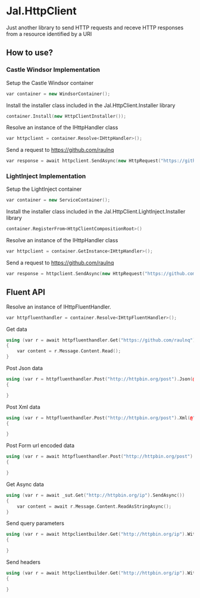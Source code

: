 # Jal.HttpClient
Just another library to send HTTP requests and receve HTTP responses from a resource identified by a URI

## How to use?

### Castle Windsor Implementation

Setup the Castle Windsor container
```c++
var container = new WindsorContainer();
```	
Install the installer class included in the Jal.HttpClient.Installer library
```c++
container.Install(new HttpClientInstaller());
```			
Resolve an instance of the IHttpHandler class
```c++
var httpclient = container.Resolve<IHttpHandler>();
```
Send a request to https://github.com/raulnq
```c++
var response = await httpclient.SendAsync(new HttpRequest("https://github.com/raulnq", HttpMethod.Get));
```
### LightInject Implementation

Setup the LightInject container
```c++
var container = new ServiceContainer();
```
Install the installer class included in the Jal.HttpClient.LightInject.Installer library
```c++
container.RegisterFrom<HttpClientCompositionRoot>()
```			
Resolve an instance of the IHttpHandler class
```c++
var httpclient = container.GetInstance<IHttpHandler>();
```
Send a request to https://github.com/raulnq
```c++
var response = httpclient.SendAsync(new HttpRequest("https://github.com/raulnq", HttpMethod.Get));
```
## Fluent API
 
Resolve an instance of IHttpFluentHandler.
```c++
var httpfluenthandler = container.Resolve<IHttpFluentHandler>();
```
Get data
```c++
using (var r = await httpfluenthandler.Get("https://github.com/raulnq").SendAsync())
{
    var content = r.Message.Content.Read();
}
```
Post Json data
```c++
using (var r = httpfluenthandler.Post("http://httpbin.org/post").Json(@"{""message"":""Hello World!!""}").SendAsync())
{

}
```
Post Xml data
```c++
using (var r = httpfluenthandler.Post("http://httpbin.org/post").Xml(@"<message>Hello World!!</message>").SendAsync())
{

}
```
Post Form url encoded data
```c++
using (var r = await httpfluenthandler.Post("http://httpbin.org/post").FormUrlEncoded(new [] {new KeyValuePair<string, string>("message", "Hello World") }).SendAsync())
{

}
```
Get Async data
```c++
using (var r = await _sut.Get("http://httpbin.org/ip").SendAsync())
{
	var content = await r.Message.Content.ReadAsStringAsync();
}
```
Send query parameters
```c++
using (var r = await httpclientbuilder.Get("http://httpbin.org/ip").WithQueryParameters( x=> { x.Add("x", "x"); x.Add("y","y"); }).SendAsync())
{

}
```
Send headers
```c++
using (var r = await httpclientbuilder.Get("http://httpbin.org/ip").WithHeaders(x=> { x.Add("x", "x"); x.Add("y","y"); }).SendAsync())
{

}
```